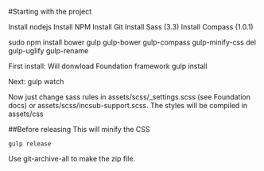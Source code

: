 #Starting with the project

Install nodejs
Install NPM
Install Git
Install Sass (3.3)
Install Compass (1.0.1)



sudo npm install bower gulp gulp-bower gulp-compass gulp-minify-css del gulp-uglify gulp-rename

First install: Will donwload Foundation framework
gulp install

Next:
gulp watch

Now just change sass rules in assets/scss/_settings.scss (see Foundation docs)
or assets/scss/incsub-support.scss. The styles will be compiled in assets/css

##Before releasing
This will minify the CSS

`gulp release`

Use git-archive-all to make the zip file.




